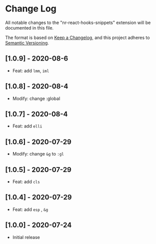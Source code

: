 # Change Log

All notable changes to the "nr-react-hooks-snippets" extension will be documented in this file.

The format is based on [Keep a Changelog](https://keepachangelog.com/en/1.0.0/),
and this project adheres to [Semantic Versioning](https://semver.org/spec/v2.0.0.html).

## [1.0.9] -  2020-08-6

- Feat: add `lmm`, `iml`

## [1.0.8] -  2020-08-4

- Modify: change :global

## [1.0.7] -  2020-08-4

- Feat: add `elli`

## [1.0.6] -  2020-07-29

- Modify: change `&g` to `:gl`

## [1.0.5] -  2020-07-29

- Feat: add `cls`

## [1.0.4] -  2020-07-29

- Feat: add `esp` , `&g`

## [1.0.0] -  2020-07-24

- Initial release
